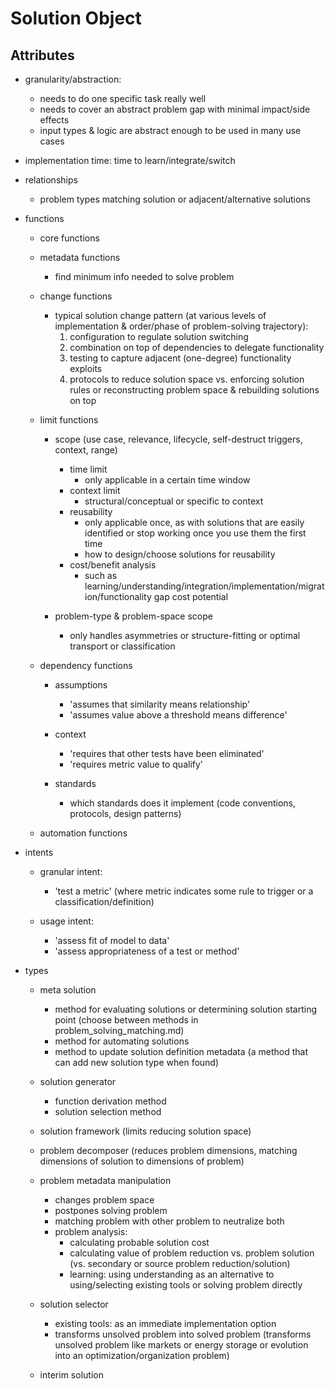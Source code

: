 # Solution Object

## Attributes

  - granularity/abstraction: 
    - needs to do one specific task really well
    - needs to cover an abstract problem gap with minimal impact/side effects
    - input types & logic are abstract enough to be used in many use cases

  - implementation time: time to learn/integrate/switch

  - relationships
    - problem types matching solution or adjacent/alternative solutions

  - functions

    - core functions

    - metadata functions

      - find minimum info needed to solve problem

    - change functions

      - typical solution change pattern (at various levels of implementation & order/phase of problem-solving trajectory):
        1. configuration to regulate solution switching
        2. combination on top of dependencies to delegate functionality
        3. testing to capture adjacent (one-degree) functionality exploits
        4. protocols to reduce solution space vs. enforcing solution rules or reconstructing problem space & rebuilding solutions on top

    - limit functions

      - scope (use case, relevance, lifecycle, self-destruct triggers, context, range)
        - time limit
          - only applicable in a certain time window
        - context limit
          - structural/conceptual or specific to context
        - reusability
          - only applicable once, as with solutions that are easily identified or stop working once you use them the first time
          - how to design/choose solutions for reusability
        - cost/benefit analysis 
          - such as learning/understanding/integration/implementation/migration/functionality gap cost potential
          
      - problem-type & problem-space scope
        - only handles asymmetries or structure-fitting or optimal transport or classification

    - dependency functions

      - assumptions
        - 'assumes that similarity means relationship'
        - 'assumes value above a threshold means difference'

      - context
        - 'requires that other tests have been eliminated'
        - 'requires metric value to qualify'

      - standards
        - which standards does it implement (code conventions, protocols, design patterns)

    - automation functions


  - intents

    - granular intent:
      - 'test a metric' (where metric indicates some rule to trigger or a classification/definition)
    
    - usage intent:
      - 'assess fit of model to data'
      - 'assess appropriateness of a test or method'

  - types

    - meta solution
      - method for evaluating solutions or determining solution starting point (choose between methods in problem_solving_matching.md)
      - method for automating solutions
      - method to update solution definition metadata (a method that can add new solution type when found)

    - solution generator
      - function derivation method
      - solution selection method

    - solution framework (limits reducing solution space)

    - problem decomposer (reduces problem dimensions, matching dimensions of solution to dimensions of problem)

    - problem metadata manipulation
      - changes problem space
      - postpones solving problem
      - matching problem with other problem to neutralize both
      - problem analysis: 
        - calculating probable solution cost
        - calculating value of problem reduction vs. problem solution (vs. secondary or source problem reduction/solution)
        - learning: using understanding as an alternative to using/selecting existing tools or solving problem directly

    - solution selector
      - existing tools: as an immediate implementation option
      - transforms unsolved problem into solved problem (transforms unsolved problem like markets or energy storage or evolution into an optimization/organization problem)

    - interim solution

